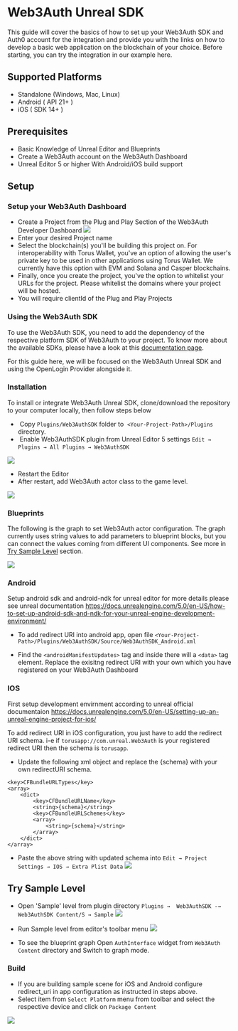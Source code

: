 # Web3Auth Unreal SDK

This guide will cover the basics of how to set up your Web3Auth SDK and Auth0 account for the integration and provide you with the links on how to develop a basic web application on the blockchain of your choice. Before starting, you can try the integration in our example here.

## Supported Platforms

*   Standalone (Windows, Mac, Linux)
*   Android ( API 21+ )
*   iOS ( SDK 14+ )

## Prerequisites

*   Basic Knowledge of Unreal Editor and Blueprints
*   Create a Web3Auth account on the Web3Auth Dashboard
*   Unreal Editor 5 or higher With Android/iOS build support

## Setup

### Setup your Web3Auth Dashboard

*   Create a Project from the Plug and Play Section of the Web3Auth Developer Dashboard [![](https://camo.githubusercontent.com/971624a070b3ed1c191d051ca349cbca15d7dc52ad0a4a3ec812b0ab08636ea9/68747470733a2f2f77656233617574682e696f2f646f63732f6173736574732f696d616765732f61757468302d77336164617368626f6172642d30312d37346637663130653531373966373765613064653563313632396338656532632e706e67)](https://camo.githubusercontent.com/971624a070b3ed1c191d051ca349cbca15d7dc52ad0a4a3ec812b0ab08636ea9/68747470733a2f2f77656233617574682e696f2f646f63732f6173736574732f696d616765732f61757468302d77336164617368626f6172642d30312d37346637663130653531373966373765613064653563313632396338656532632e706e67)
*   Enter your desired Project name
*   Select the blockchain(s) you'll be building this project on. For interoperability with Torus Wallet, you've an option of allowing the user's private key to be used in other applications using Torus Wallet. We currently have this option with EVM and Solana and Casper blockchains.
*   Finally, once you create the project, you've the option to whitelist your URLs for the project. Please whitelist the domains where your project will be hosted. 
*   You will require clientId of the Plug and Play Projects

### Using the Web3Auth SDK

To use the Web3Auth SDK, you need to add the dependency of the respective platform SDK of Web3Auth to your project. To know more about the available SDKs, please have a look at this [documentation page](https://web3auth.io/docs/developing-with-web3auth/understand-sdk).

For this guide here, we will be focused on the Web3Auth Unreal SDK and using the OpenLogin Provider alongside it.

### Installation

To install or integrate Web3Auth Unreal SDK, clone/download the repository to your computer locally, then follow steps below

*    Copy `Plugins/Web3AuthSDK` folder to  `<Your-Project-Path>/Plugins` directory. 
*    Enable Web3AuthSDK plugin from Unreal Editor 5 settings `Edit →  Plugins → All Plugins → Web3AuthSDK` 

![](https://33333.cdn.cke-cs.com/kSW7V9NHUXugvhoQeFaf/images/f93c0e3cc394f4e7faefad953ac00bf8654ecd0fc5263409.png)

*   Restart the Editor
*   After restart, add Web3Auth actor class to the game level.

![](https://33333.cdn.cke-cs.com/kSW7V9NHUXugvhoQeFaf/images/3f2ae68dd07e1a6f6e65eb179c22e7427fbda57698c7acdd.png)

### Blueprints

The following is the graph to set Web3Auth actor configuration. The graph currently uses string values to add parameters to blueprint blocks, but you can connect the values coming from different UI components. See more in [Try Sample Level](#) section.

![](https://33333.cdn.cke-cs.com/kSW7V9NHUXugvhoQeFaf/images/3eedff0ebcf6840d91670957628a4da4b4c7dbc1f0a18e69.png)

### Android

Setup android sdk and android-ndk for unreal editor for more details please see unreal documentation https://docs.unrealengine.com/5.0/en-US/how-to-set-up-android-sdk-and-ndk-for-your-unreal-engine-development-environment/


* To add redirect URI into android app, open file `<Your-Project-Path>/Plugins/Web3AuthSDK/Source/Web3AuthSDK_Android.xml`

*  Find the `<androidManifestUpdates>` tag and inside there will a `<data>` tag element. Replace the exisitng redirect URI with your own which you have registered on your Web3Auth Dashboard

### IOS 

First setup development envirnment according to unreal official documentaion 
https://docs.unrealengine.com/5.0/en-US/setting-up-an-unreal-engine-project-for-ios/

To add redirect URI in iOS configuration, you just have to add the redirect URI schema. i-e if `torusapp://com.unreal.Web3Auth` is your registered redirect URI then the schema is `torusapp`.

*   Update the following xml object and replace the {schema} with your own redirectURI schema.

```plaintext
<key>CFBundleURLTypes</key>
<array>
	<dict>
		<key>CFBundleURLName</key>
		<string>{schema}</string>
		<key>CFBundleURLSchemes</key>
		<array>
			<string>{schema}</string>
		</array>
	</dict>
</array>
```

*   Paste the above string with updated schema into `Edit → Project Settings → IOS → Extra Plist Data`
![](https://33333.cdn.cke-cs.com/kSW7V9NHUXugvhoQeFaf/images/2ddc973fa270566d8f950d1f4bade8a120004db9bd47d92e.png)

## Try Sample Level

 * Open 'Sample' level from plugin directory `Plugins →  Web3AuthSDK -→ Web3AuthSDK Content/S → Sample`
![](https://33333.cdn.cke-cs.com/kSW7V9NHUXugvhoQeFaf/images/0aea53dae92b26e0234bb861bb1c1b195c5a3c50a6e7964b.png)

 * Run Sample level from editor's toolbar menu
![](https://33333.cdn.cke-cs.com/kSW7V9NHUXugvhoQeFaf/images/48b9be2f4976253629ba034af8f48f918f0d991ca7f86459.png)

 * To see the blueprint graph Open `AuthInterface` widget from `Web3Auth Content` directory and Switch to graph mode.

### Build
* If you are building sample scene for iOS and Android configure redirect_uri in app configuration as instructed in steps above. 
* Select item from `Select Platform` menu from toolbar and select the respective device and click on `Package Content`


![](https://33333.cdn.cke-cs.com/kSW7V9NHUXugvhoQeFaf/images/28a6229ae6ce86bcc21ea82a16a703d6a8238a4f8335039f.png)




